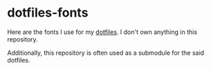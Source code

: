 
# dotfiles-fonts

Here are the fonts I use for my [dotfiles](https://github.com/iluvgirlswithglasses/dotfiles). I don't own anything in this repository.

Additionally, this repository is often used as a submodule for the said dotfiles.

